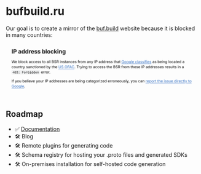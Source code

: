 # bufbuild.ru

Our goal is to create a mirror of the [buf.build](https://buf.build/) website because it is blocked in many countries:

![](/ip-address-blocking.png)

## Roadmap

- ✅ [Documentation](https://bufbuild.ru/docs/)
- 🛠️ Blog
- 🛠️ Remote plugins for generating code
- 🛠️ Schema registry for hosting your .proto files and generated SDKs
- 🛠️ On-premises installation for self-hosted code generation
